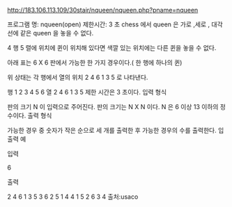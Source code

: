 http://183.106.113.109/30stair/nqueen/nqueen.php?pname=nqueen


프로그램 명: nqueen(open)
제한시간: 3 초
chess 에서 queen 은 가로 ,세로 , 대각선에 같은 queen 을 놓을 수 없다.

4 행 5 렬에 위치에 퀸이 위치해 있다면 색깔 있는 위치에는 다른 퀸을 놓을 수 없다.



아래 표는 6 X 6 판에서 가능한 한 가지 경우이다.( 한 행에 하나의 퀸)



위 상태는 각 행에서 열의 위치 2 4 6 1 3 5 로 나타낸다.

행    1 2 3 4 5 6 
열    2 4 6 1 3 5 
제한 시간은 3 초이다.
입력 형식

판의 크기 N 이 입력으로 주어진다. 판의 크기는 N X N 이다. N 은 6 이상 13 이하의 정수이다.
출력 형식

가능한 경우 중 숫자가 작은 순으로 세 개를 출력한 후 가능한 경우의 수를 출력한다.
입출력 예

입력 

6

출력

2 4 6 1 3 5 
3 6 2 5 1 4 
4 1 5 2 6 3 
4
출처:usaco
